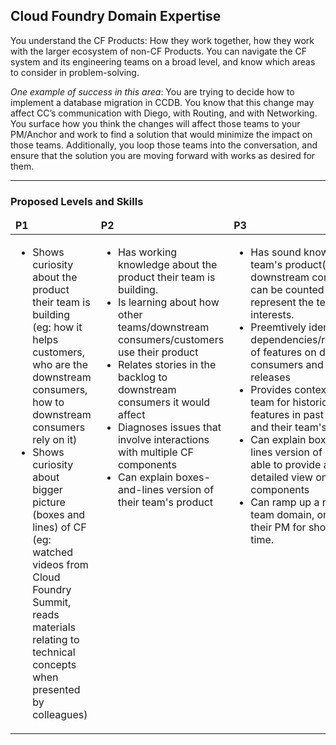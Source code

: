 ## Cloud Foundry Domain Expertise

You understand the CF Products: How they work together, how they work with the larger ecosystem of non-CF Products. You can navigate the CF system and its engineering teams on a broad level, and know which areas to consider in problem-solving.

*One example of success in this area*: You are trying to decide how to implement a database migration in CCDB. You know that this change may affect CC’s communication with Diego, with Routing, and with Networking. You surface how you think the changes will affect those teams to your PM/Anchor and work to find a solution that would minimize the impact on those teams. Additionally, you loop those teams into the conversation, and ensure that the solution you are moving forward with works as desired for them.


---
### Proposed Levels and Skills

<table>
<tbody>
<thead>
<td><strong>P1</strong></td>
<td><strong>P2</strong></td>
<td><strong>P3</strong></td>
<td><strong>P4</strong></td>
<td><strong>P5</strong></td>

</thead>
<tr>

<!-- P1 -->
<td valign="top"><ul>
  <li>Shows curiosity about the product their team is building (eg: how it helps customers, who are the downstream consumers, how to downstream consumers rely on it)</li>

  <li>Shows curiosity about bigger picture (boxes and lines) of CF (eg: watched videos from Cloud Foundry Summit, reads materials relating to technical concepts when presented by colleagues)</li>
</ul></td>

<!-- P2 -->
<td valign="top"><ul>
  <li>Has working knowledge about the product their team is building.</li>

  <li>Is learning about how other teams/downstream consumers/customers use their product</li>

  <li>Relates stories in the backlog to downstream consumers it would affect</li>

  <li>Diagnoses issues that involve interactions with multiple CF components</li>

  <li>Can explain boxes-and-lines version of their team's product</li>
</ul></td>

<!-- P3 -->
<td valign="top"><ul>
  <li>Has sound knowledge of the team's product(s) and its downstream consumers, and can be counted upon to represent the team's interests.</li>

  <li>Preemtively identifies dependencies/repercussions of features on downstream consumers and past releases</li>

  <li>Provides context on their team for historical decisions, features in past releases, and their team's domain</li>

  <li>Can explain boxes-and-lines version of CF and is able to provide a more detailed view on CF components</li>

  <li>Can ramp up a new PM on team domain, or fill in for their PM for short periods of time.</li>
</ul></td>

<!-- P4 -->
<td valign="top"><ul>
  <li>Has working knowledge of an area of CF (eg: the BOSH ecosystem, the Platform, Logging and Metrics)</li>

  <li>Preemptively identifies dependencies/repercussions of an epic to all consumers within a domain area; can suggest changes to required components to resolve it</li>

  <li>Teaches Pivots on their team about a particular CF domain area</li>

  <li>Leverages their knowledge of related domain concepts to better the product</li>

  <li>Can explain how a CF domain area has evolved over time (including familiarity with features in past releases)</li>
</ul></td>

<!-- P5 -->
<td valign="top"><ul>
  <li>Takes measures to dissipate their CF domain knowledge with a goal of empowering their team</li>
</ul></td>
</tbody></table>
